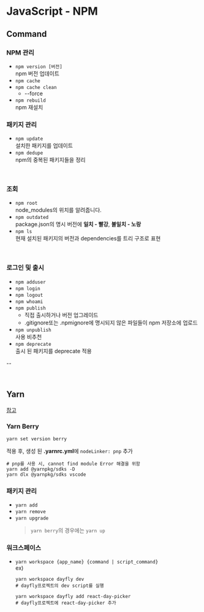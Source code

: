 # JavaScript - NPM

## Command

### NPM 관리

- `npm version [버전]`\
  npm 버전 업데이트
- `npm cache`
- `npm cache clean`
  - --force
- `npm rebuild`\
  npm 재설치

### 패키지 관리

- `npm update`\
  설치한 패키지를 업데이트
- `npm dedupe`\
  npm의 중복된 패키지들을 정리

<br />

### 조회

- `npm root`\
  node_modules의 위치를 알려줍니다.
- `npm outdated`\
  package.json의 명시 버전에 **일치 - 빨강**, **불일치 - 노랑**
- `npm ls`\
  현재 설치된 패키지의 버전과 dependencies를 트리 구조로 표현

<br />

### 로그인 및 출시

- `npm adduser`
- `npm login`
- `npm logout`
- `npm whoami`
- `npm publish`
  - 직접 출시하거나 버전 업그레이드
  - .gitignore또는 .npmignore에 명시되지 않은 파일들이 npm 저장소에 업로드
- `npm unpublish`\
  사용 비추천
- `npm deprecate`\
  출시 된 패키지를 deprecate 적용

--

<br />

## Yarn

[참고](https://yarnpkg.com/cli/install)

### Yarn Berry

`yarn set version berry`

적용 후, 생성 된 **.yarnrc.yml**에 `nodeLinker: pnp` 추가

```shell
# pnp를 사용 시, cannot find module Error 해결을 위함
yarn add @yarnpkg/sdks -D
yarn dlx @yarnpkg/sdks vscode
```

### 패키지 관리

- `yarn add`
- `yarn remove`
- `yarn upgrade`
  > `yarn berry`의 경우에는 `yarn up`

### 워크스페이스

- `yarn workspace {app_name} {command | script_command}`\
  ex)

  ```shell
  yarn workspace dayfly dev
  # dayfly프로젝트의 dev script를 실행

  yarn workspace dayfly add react-day-picker
  # dayfly프로젝트에 react-day-picker 추가
  ```

<br />

##
